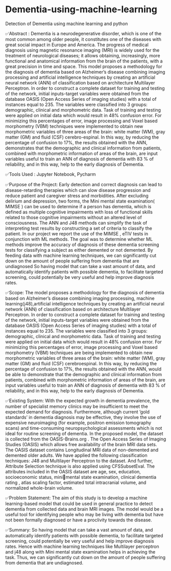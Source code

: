 # Dementia-using-machine-learning
Detection of Dementia using machine learning and python 

✅Abstract :
Dementia is a neurodegenerative disorder, which is one of the most common among older
people, it constitutes one of the diseases with great social impact in Europe and America. The
progress of medical diagnosis using magnetic resonance imaging (MRI) is widely used for
the treatment of neurological diseases; it allows obtaining, increasingly, more functional and
anatomical information from the brain of the patients, with a great precision in time and
space. This model proposes a methodology for the diagnosis of dementia based on
Alzheimer’s disease combining imaging processing and artificial intelligence techniques by
creating an artificial neural network (ANN) of classification based on architecture Multilayer
Perceptron. In order to construct a complete dataset for training and testing of the network,
initial inputs-target variables were obtained from the database OASIS (Open Access Series of
imaging studies) with a total of instances equal to 235. The variables were classified into 3
groups: demographic, clinical and morphometric data. Task of training and testing were
applied on initial data which would result in 48% confusion error. For minimizing this
percentages of error, image processing and Voxel based morphometry (VBM) techniques
were implemented to obtain new morphometric variables of three areas of the brain: white
matter (WM), gray matter (GM) and fluid (CSF) cerebro-espinal. In this way, by reducing the
percentage of confusion to 17%, the results obtained with the ANN, demonstrates that the
demographic and clinical information from patients, combined with morphometric
information of areas of the brain, are input variables useful to train an ANN of diagnosis of
dementia with 83 % of reliability, and in this way, help to the early diagnosis of Dementia.

 
 ✅Tools Used :
 Jupyter Notebook,
 Pycharm
 
 ✅Purpose of the Project:
Early detection and correct diagnosis can lead to disease-retarding therapies which can slow
disease progression and reduce patient and caregiver stress and morbidities. After excluding
delirium and depression, two forms, the Mini mental state examination( MIMSE ) can be used to
determine if a person has dementia, which is defined as multiple cognitive impairments with loss
of functional skills related to those cognitive impairments without an altered level of
consciousness. The ANN and J48 methods can simplify the task of interpreting test results by
constructing a set of criteria to classify the patient. In our project we report the use of the
MIMSE , eTIV tests in conjunction with ML methods. The goal was to determine whether ML
methods improve the accuracy of diagnosis of these dementia screening tests for classifying a
subject as either demented or not demented. By feeding data with machine learning techniques,
we can significantly cut down on the amount of people suffering from dementia that are
undiagnosed So having model that can take a vast amount of data, and automatically identify
patients with possible dementia, to facilitate targeted screening, could potentially be very useful
and help improve diagnosis rates.

✅Scope:
The model proposes a methodology for the diagnosis of dementia based on Alzheimer’s disease
combining imaging processing, machine learning(j48),artificial intelligence techniques by
creating an artificial neural network (ANN) of classification based on architecture Multilayer
Perceptron. In order to construct a complete dataset for training and testing of the network, initial
inputs-target variables were obtained from the database OASIS (Open Access Series of imaging
studies) with a total of instances equal to 235. The variables were classified into 3 groups:
demographic, clinical and morphometric data. Task of training and testing were applied on initial
data which would result in 48% confusion error. For minimizing this percentages of error, image
processing and Voxel based morphometry (VBM) techniques are being implemented to obtain
new morphometric variables of three areas of the brain: white matter (WM), gray matter (GM)
and fluid (CSF) cerebroespinal. In this way, by reducing the percentage of confusion to 17%, the
results obtained with the ANN, would be able to demonstrate that the demographic and clinical
information from patients, combined with morphometric information of areas of the brain, are
input variables useful to train an ANN of diagnosis of dementia with 83 % of reliability, and in
this way, help to the early diagnosis of Dementia.

✅Existing System:
With the expected growth in dementia prevalence, the number of specialist memory clinics may
be insufficient to meet the expected demand for diagnosis. Furthermore, although current ’gold
standards’ in dementia diagnosis may be effective, they involve the use of expensive
neuroimaging (for example, positron emission tomography scans) and time-consuming
neuropsychological assessments which is not ideal for routine screening of dementia.
In the proposed model, the dataset is collected from the OASIS-Brains.org . The Open Access
Series of Imaging Studies (OASIS) which allows free availability of the brain MRI data sets. The
OASIS dataset contains Longitudinal MRI data of non-demented and demented older adults. We
have applied the following classification techniques: J48 and Multilayer Perceptron to the
dataset. And further, Attribute Selection technique is also applied using CFSSubsetEval. The
attributes included in the OASIS dataset are age, sex, education, socioeconomic status, minimental state examination, 
clinical dementia rating , atlas scaling factor, estimated total
intracranial volume, and normalized whole-brain volume.

✅Problem Statement:
The aim of this study is to develop a machine learning-based model that could be used in general
practice to detect dementia from collected data and brain MRI images. The model would be a
useful tool for identifying people who may be living with dementia but have not been formally
diagnosed or have a proclivity towards the disease.

✅Summary:
So having model that can take a vast amount of data, and automatically identify patients with
possible dementia, to facilitate targeted screening, could potentially be very useful and help
improve diagnosis rates. Hence with machine learning techniques like Multilayer perceptron and
j48 along with Mini mental state examination helps in achieving the task. Thus, we can
significantly cut down on the amount of people suffering from dementia that are undiagnosed.


